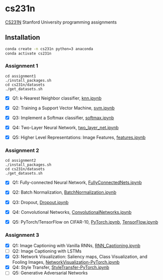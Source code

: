 # cs231n
[CS231N](http://cs231n.stanford.edu/2019/syllabus.html) Stanford University programming assignments

## Installation
```bash
conda create -n cs231n python=3 anaconda
conda activate cs231n
```
### Assignment 1
```
cd assignment1
./install_packages.sh
cd cs231n/datasets
./get_datasets.sh
```
- [x] Q1: k-Nearest Neighbor classifier, [knn.ipynb](https://github.com/RuslanAgishev/cs231n/blob/master/assignment1/knn.ipynb)
  
- [x] Q2: Training a Support Vector Machine, [svm.ipynb](https://github.com/RuslanAgishev/cs231n/tree/master/assignment1/svm.ipynb)
  
- [x] Q3: Implement a Softmax classifier, [softmax.ipynb](https://github.com/RuslanAgishev/cs231n/tree/master/assignment1/softmax.ipynb)
  
- [x] Q4: Two-Layer Neural Network, [two_layer_net.ipynb](https://github.com/RuslanAgishev/cs231n/tree/master/assignment1/two_layer_net.ipynb)
  
- [x] Q5: Higher Level Representations: Image Features, [features.ipynb](https://github.com/RuslanAgishev/cs231n/tree/master/assignment1/features.ipynb)


### Assignment 2
```
cd assignment2
./install_packages.sh
cd cs231n/datasets
./get_datasets.sh
```

- [x] Q1: Fully-connected Neural Network, [FullyConnectedNets.ipynb](https://github.com/RuslanAgishev/cs231n/blob/master/assignment2/FullyConnectedNets.ipynb)
  
- [x] Q2: Batch Normalization, [BatchNormalization.ipynb](https://github.com/RuslanAgishev/cs231n/blob/master/assignment2/BatchNormalization.ipynb)

- [x] Q3: Dropout, [Dropout.ipynb](https://github.com/RuslanAgishev/cs231n/blob/master/assignment2/Dropout.ipynb)

- [x] Q4: Convolutional Networks, [ConvolutionalNetworks.ipynb](https://github.com/RuslanAgishev/cs231n/blob/master/assignment2/ConvolutionalNetworks.ipynb)

- [x] Q5: PyTorch/TensorFlow on CIFAR-10, [PyTorch.ipynb](https://github.com/RuslanAgishev/cs231n/blob/master/assignment2/PyTorch.ipynb),
[TensorFlow.ipynb](https://github.com/RuslanAgishev/cs231n/blob/master/assignment2/TensorFlow.ipynb)

### Assignment 3
- [x] Q1: Image Captioning with Vanilla RNNs, [RNN_Captioning.ipynb](https://github.com/RuslanAgishev/cs231n/blob/master/assignment3/RNN_Captioning.ipynb)
- [ ] Q2: Image Captioning with LSTMs
- [x] Q3: Network Visualization: Saliency maps, Class Visualization, and Fooling Images, [NetworkVisualization-PyTorch.ipynb](https://github.com/RuslanAgishev/cs231n/blob/master/assignment3/NetworkVisualization-PyTorch.ipynb)
- [x] Q4: Style Transfer, [StyleTransfer-PyTorch.ipynb](https://github.com/RuslanAgishev/cs231n/blob/master/assignment3/StyleTransfer-PyTorch.ipynb)
- [ ] Q5: Generative Adversarial Networks
